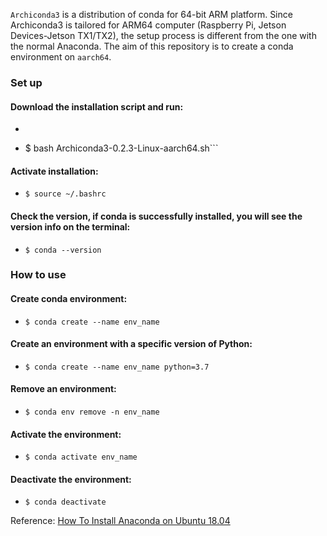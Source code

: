 
`Archiconda3` is a distribution of conda for 64-bit ARM platform. 
Since Archiconda3 is tailored for ARM64 computer (Raspberry Pi, Jetson Devices-Jetson TX1/TX2), the setup process is different from the one with the normal Anaconda.
The aim of this repository is to create a conda environment on `aarch64`.

### Set up

#### Download the installation script and run:
- ```$ wget https://github.com/Archiconda/build-tools/releases/download/0.2.3/Archiconda3-0.2.3-Linux-aarch64.sh
- $ bash Archiconda3-0.2.3-Linux-aarch64.sh```


#### Activate installation:
- `$ source ~/.bashrc` 

#### Check the version, if conda is successfully installed, you will see the version info on the terminal:
- `$ conda --version` 

### How to use

#### Create conda environment:
- `$ conda create --name env_name` 

#### Create an environment with a specific version of Python:
- `$ conda create --name env_name python=3.7` 

#### Remove an environment:
- `$ conda env remove -n env_name` 

#### Activate the environment:
- `$ conda activate env_name` 

#### Deactivate the environment:
- `$ conda deactivate`

Reference: [How To Install Anaconda on Ubuntu 18.04](https://www.digitalocean.com/community/tutorials/how-to-install-anaconda-on-ubuntu-18-04-quickstart)
